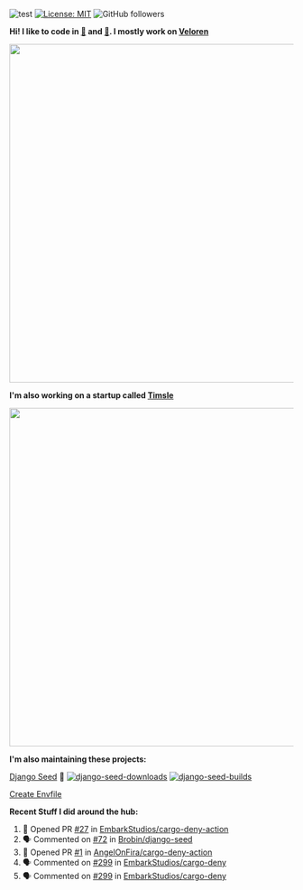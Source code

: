 ![test](https://hits.seeyoufarm.com/api/count/incr/badge.svg?url=https://github.com/AngelOnFira)
[![License: MIT](https://img.shields.io/badge/License-MIT-yellow.svg)](https://opensource.org/licenses/MIT)
![GitHub followers](https://img.shields.io/github/followers/angelonfira?style=social)

**Hi! I like to code in [:crab:](https://www.rust-lang.org/) and [:snake:](https://www.python.org/). I mostly work on [Veloren](https://veloren.net)**

<p align="center">
  <img width="600" src="https://media.discordapp.net/attachments/444005079410802699/730566298073038949/rsz_5f0656b6aa176.png">
</p>

**I'm also working on a startup called [Timsle](https://timsle.com)**

<p align="center">
  <img width="600" src="https://media.discordapp.net/attachments/444005079410802699/730566842674053130/rsz_5f0657242abb4.png">
</p>

**I'm also maintaining these projects:**

[Django Seed](https://github.com/Brobin/django-seed)
:seedling:
[![django-seed-downloads](https://pepy.tech/badge/django-seed)](https://pepy.tech/project/django-seed)
[![django-seed-builds](https://github.com/Brobin/django-seed/workflows/Test/badge.svg)](https://github.com/Brobin/django-seed)

[Create Envfile](https://github.com/SpicyPizza/create-envfile)

**Recent Stuff I did around the hub:**

<!--START_SECTION:activity-->
1. 💪 Opened PR [#27](https://github.com/EmbarkStudios/cargo-deny-action/pull/27) in [EmbarkStudios/cargo-deny-action](https://github.com/EmbarkStudios/cargo-deny-action)
2. 🗣 Commented on [#72](https://github.com/Brobin/django-seed/issues/72) in [Brobin/django-seed](https://github.com/Brobin/django-seed)
3. 💪 Opened PR [#1](https://github.com/AngelOnFira/cargo-deny-action/pull/1) in [AngelOnFira/cargo-deny-action](https://github.com/AngelOnFira/cargo-deny-action)
4. 🗣 Commented on [#299](https://github.com/EmbarkStudios/cargo-deny/issues/299) in [EmbarkStudios/cargo-deny](https://github.com/EmbarkStudios/cargo-deny)
5. 🗣 Commented on [#299](https://github.com/EmbarkStudios/cargo-deny/issues/299) in [EmbarkStudios/cargo-deny](https://github.com/EmbarkStudios/cargo-deny)
<!--END_SECTION:activity-->
